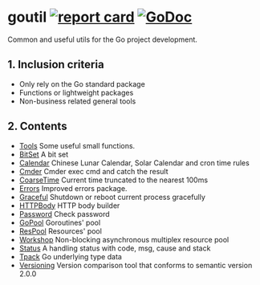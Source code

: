 # goutil [![report card](https://goreportcard.com/badge/github.com/henrylee2cn/goutil?style=flat-square)](http://goreportcard.com/report/henrylee2cn/goutil) [![GoDoc](https://img.shields.io/badge/godoc-reference-blue.svg?style=flat-square)](http://godoc.org/github.com/henrylee2cn/goutil)

Common and useful utils for the Go project development.

## 1. Inclusion criteria

- Only rely on the Go standard package
- Functions or lightweight packages
- Non-business related general tools

## 2. Contents

- [Tools](.) Some useful small functions.
- [BitSet](bitset) A bit set
- [Calendar](calendar) Chinese Lunar Calendar, Solar Calendar and cron time rules
- [Cmder](cmder) Cmder exec cmd and catch the result
- [CoarseTime](coarsetime) Current time truncated to the nearest 100ms
- [Errors](errors) Improved errors package.
- [Graceful](graceful) Shutdown or reboot current process gracefully
- [HTTPBody](httpbody) HTTP body builder
- [Password](password) Check password
- [GoPool](pool) Goroutines' pool
- [ResPool](pool) Resources' pool
- [Workshop](pool) Non-blocking asynchronous multiplex resource pool
- [Status](status) A handling status with code, msg, cause and stack
- [Tpack](tpack) Go underlying type data
- [Versioning](versioning) Version comparison tool that conforms to semantic version 2.0.0
